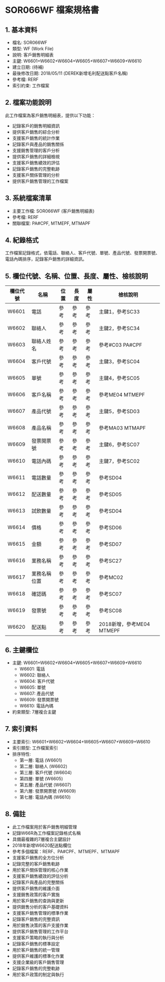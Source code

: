 # SOR066WF 檔案規格書

## 1. 基本資料
- 檔名: SOR066WF
- 類型: WF (Work File)
- 說明: 客戶銷售明細表
- 主鍵: W6601+W6602+W6604+W6605+W6607+W6609+W6610
- 建立日期: (待補)
- 最後修改日期: 2018/05/11 (DEREK新增毛利配送點客戶名稱)
- 參考檔: RERF
- 索引約束: 工作檔案

## 2. 檔案功能說明
此工作檔案為客戶銷售明細表，提供以下功能：
- 記錄客戶的銷售明細資訊
- 提供客戶銷售的綜合分析
- 支援客戶銷售的統計作業
- 記錄客戶與產品的銷售關係
- 支援銷售管理的客戶分析
- 提供客戶銷售的詳細檢視
- 支援客戶銷售績效的評估
- 記錄客戶銷售的完整軌跡
- 支援客戶關係管理的分析
- 提供客戶銷售管理的工作檔案

## 3. 系統檔案清單
- 主要工作檔: SOR066WF (客戶銷售明細表)
- 參考檔: RERF
- 關聯檔案: PA#CPF, MTMEPF, MTMAPF

## 4. 紀錄格式
工作檔案記錄格式，依電話、聯絡人、客戶代號、單號、產品代號、發票開票號、電話內碼排序，記錄客戶銷售的詳細資訊。

## 5. 欄位代號、名稱、位置、長度、屬性、檢核說明
| 欄位代號 | 名稱 | 位置 | 長度 | 屬性 | 檢核說明 |
|----------|------|------|------|------|----------|
| W6601 | 電話 | 參考 | 參考 | 參考 | 主鍵1，參考SC33 |
| W6602 | 聯絡人 | 參考 | 參考 | 參考 | 主鍵2，參考SC34 |
| W6603 | 聯絡人姓名 | 參考 | 參考 | 參考 | 參考#C03 PA#CPF |
| W6604 | 客戶代號 | 參考 | 參考 | 參考 | 主鍵3，參考SC04 |
| W6605 | 單號 | 參考 | 參考 | 參考 | 主鍵4，參考SC05 |
| W6606 | 客戶名稱 | 參考 | 參考 | 參考 | 參考ME04 MTMEPF |
| W6607 | 產品代號 | 參考 | 參考 | 參考 | 主鍵5，參考SD03 |
| W6608 | 產品名稱 | 參考 | 參考 | 參考 | 參考MA03 MTMAPF |
| W6609 | 發票開票號 | 參考 | 參考 | 參考 | 主鍵6，參考SC07 |
| W6610 | 電話內碼 | 參考 | 參考 | 參考 | 主鍵7，參考SC02 |
| W6611 | 電話數量 | 參考 | 參考 | 參考 | 參考SD04 |
| W6612 | 配送數量 | 參考 | 參考 | 參考 | 參考SD05 |
| W6613 | 試飲數量 | 參考 | 參考 | 參考 | 參考SD04 |
| W6614 | 價格 | 參考 | 參考 | 參考 | 參考SD06 |
| W6615 | 金額 | 參考 | 參考 | 參考 | 參考SD07 |
| W6616 | 業務名稱 | 參考 | 參考 | 參考 | 參考SC27 |
| W6617 | 業務名稱位置 | 參考 | 參考 | 參考 | 參考MC02 |
| W6618 | 確認碼 | 參考 | 參考 | 參考 | 參考SC07 |
| W6619 | 發票號 | 參考 | 參考 | 參考 | 參考SC08 |
| W6620 | 配送點 | 參考 | 參考 | 參考 | 2018新增，參考ME04 MTMEPF |

## 6. 主鍵欄位
- 主鍵: W6601+W6602+W6604+W6605+W6607+W6609+W6610
  - W6601: 電話
  - W6602: 聯絡人
  - W6604: 客戶代號
  - W6605: 單號
  - W6607: 產品代號
  - W6609: 發票開票號
  - W6610: 電話內碼
- 約束類型: 7層複合主鍵

## 7. 索引資料
- 主要索引: W6601+W6602+W6604+W6605+W6607+W6609+W6610
- 索引類型: 工作檔案索引
- 排序特性: 
  - 第一層: 電話 (W6601)
  - 第二層: 聯絡人 (W6602)
  - 第三層: 客戶代號 (W6604)
  - 第四層: 單號 (W6605)
  - 第五層: 產品代號 (W6607)
  - 第六層: 發票開票號 (W6609)
  - 第七層: 電話內碼 (W6610)

## 8. 備註
- 此工作檔案用於客戶銷售明細管理
- 記錄W66R為工作檔案記錄格式名稱
- 具備最複雜的7層複合主鍵設計
- 2018年新增W6620配送點欄位
- 參考多個檔案：RERF、PA#CPF、MTMEPF、MTMAPF
- 支援客戶銷售的全方位分析
- 記錄完整的客戶銷售軌跡
- 用於客戶關係管理的核心作業
- 支援客戶銷售績效的評估分析
- 記錄客戶與產品的完整關係
- 提供客戶銷售的維護介面
- 支援銷售政策的客戶實施
- 用於客戶銷售的查詢與更新
- 提供銷售分析的客戶基礎資料
- 支援客戶銷售管理的標準作業
- 記錄客戶銷售的完整資訊
- 用於銷售決策的客戶支援作業
- 提供客戶銷售管理的工作平台
- 支援客戶策略的執行與分析
- 記錄客戶銷售的標準設定
- 用於客戶銷售的統一管理
- 提供客戶維護的標準化作業
- 支援企業級的客戶銷售管理
- 記錄客戶銷售的完整軌跡
- 用於客戶政策的制定與執行 